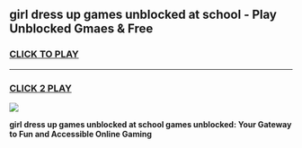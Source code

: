 
## girl dress up games unblocked at school - Play Unblocked Gmaes & Free
<h3>
<a href="https://news.freeplayer.one?title=girl_dress_up_games_unblocked_at_school&ref=23F">CLICK TO PLAY</a></h3>
<hr>

<h3>
<a href="https://news.freeplayer.one?title=girl_dress_up_games_unblocked_at_school&ref=23F">CLICK 2 PLAY</a>
  
</h3>

<a href="https://news.freeplayer.one?title=girl_dress_up_games_unblocked_at_school&ref=23F/"><img src="https://clearcache.store/games.png"></a>


**girl dress up games unblocked at school games unblocked: Your Gateway to Fun and Accessible Online Gaming**
